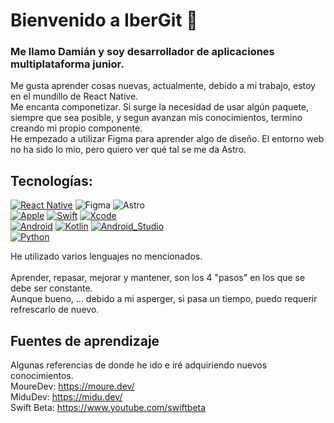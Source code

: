 # Bienvenido a IberGit :vulcan_salute:
### Me llamo Damián y soy desarrollador de aplicaciones multiplataforma junior.
Me gusta aprender cosas nuevas, actualmente, debido a mi trabajo, estoy en el mundillo de React Native.
</br>
Me encanta componetizar.
Si surge la necesidad de usar algún paquete, siempre que sea posible, y segun avanzan mis conocimientos, termino creando mi propio componente.
</br>
He empezado a utilizar Figma para aprender algo de diseño. El entorno web no ha sido lo mio, pero quiero ver qué tal se me da Astro.
</br>

## Tecnologías:
[![React Native](https://img.shields.io/badge/react_native-%2320232a.svg?style=for-the-badge&logo=react&logoColor=white&labelColor=101010)]()
![Figma](https://img.shields.io/badge/figma-%23F24E1E.svg?style=for-the-badge&logo=figma&logoColor=white&labelColor=101010)
![Astro](https://img.shields.io/badge/astro-%232C2052.svg?style=for-the-badge&logo=astro&logoColor=white&labelColor=101010)
</br>
[![Apple](https://img.shields.io/badge/iOS-999999?style=for-the-badge&logo=apple&logoColor=white&labelColor=101010)]()
[![Swift](https://img.shields.io/badge/Swift-FA7343?style=for-the-badge&logo=swift&logoColor=white&labelColor=101010)]()
[![Xcode](https://img.shields.io/badge/Xcode-1575F9?style=for-the-badge&logo=xcode&logoColor=white&labelColor=101010)]()
</br>
[![Android](https://img.shields.io/badge/Android-3DDC84?style=for-the-badge&logo=android&logoColor=white&labelColor=101010)]()
[![Kotlin](https://img.shields.io/badge/Kotlin-0095D5?style=for-the-badge&logo=kotlin&logoColor=white&labelColor=101010)]()
[![Android_Studio](https://img.shields.io/badge/Android_Studio-3DDC84?style=for-the-badge&logo=android-studio&logoColor=white&labelColor=101010)]()
</br>
[![Python](https://img.shields.io/badge/Python-yellow?style=for-the-badge&logo=python&logoColor=white&labelColor=101010)]()
<!---
![JavaScript](https://img.shields.io/badge/javascript-%23323330.svg?style=for-the-badge&logo=javascript&logoColor=white&labelColor=101010)
![TypeScript](https://img.shields.io/badge/typescript-%23007ACC.svg?style=for-the-badge&logo=typescript&logoColor=white&labelColor=101010)
-->
He utilizado varios lenguajes no mencionados.
</br>
</br>
Aprender, repasar, mejorar y mantener, son los 4 "pasos" en los que se debe ser constante.
</br>
Aunque bueno, ... debido a mi asperger, si pasa un tiempo, puedo requerir refrescarlo de nuevo.
</br>
## Fuentes de aprendizaje
Algunas referencias de donde he ido e iré adquiriendo nuevos conocimientos.
</br>
MoureDev: https://moure.dev/
</br>
MiduDev: https://midu.dev/
</br>
Swift Beta: https://www.youtube.com/swiftbeta
